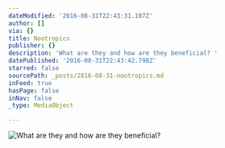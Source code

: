 ```yaml
---
dateModified: '2016-08-31T22:43:31.107Z'
author: []
via: {}
title: Nootropics
publisher: {}
description: 'What are they and how are they beneficial? '
datePublished: '2016-08-31T22:43:42.798Z'
starred: false
sourcePath: _posts/2016-08-31-nootropics.md
inFeed: true
hasPage: false
inNav: false
_type: MediaObject

---
```

![What are they and how are they beneficial? ](https://the-grid-user-content.s3-us-west-2.amazonaws.com/7cfe43aa-d428-49f0-a05a-2dea4931255b.jpg)